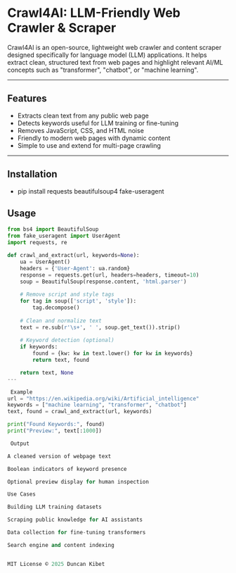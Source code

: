 # Crawl4AI: LLM-Friendly Web Crawler & Scraper

Crawl4AI is an open-source, lightweight web crawler and content scraper designed specifically for language model (LLM) applications. It helps extract clean, structured text from web pages and highlight relevant AI/ML concepts such as "transformer", "chatbot", or "machine learning".

---

##  Features

-  Extracts clean text from any public web page
-  Detects keywords useful for LLM training or fine-tuning
-  Removes JavaScript, CSS, and HTML noise
-  Friendly to modern web pages with dynamic content
-  Simple to use and extend for multi-page crawling

---

## Installation
- pip install requests beautifulsoup4 fake-useragent

**Usage**
---
```python
from bs4 import BeautifulSoup
from fake_useragent import UserAgent
import requests, re

def crawl_and_extract(url, keywords=None):
    ua = UserAgent()
    headers = {'User-Agent': ua.random}
    response = requests.get(url, headers=headers, timeout=10)
    soup = BeautifulSoup(response.content, 'html.parser')
    
    # Remove script and style tags
    for tag in soup(['script', 'style']):
        tag.decompose()
    
    # Clean and normalize text
    text = re.sub(r'\s+', ' ', soup.get_text()).strip()
    
    # Keyword detection (optional)
    if keywords:
        found = {kw: kw in text.lower() for kw in keywords}
        return text, found

    return text, None
---

 Example
url = "https://en.wikipedia.org/wiki/Artificial_intelligence"
keywords = ["machine learning", "transformer", "chatbot"]
text, found = crawl_and_extract(url, keywords)

print("Found Keywords:", found)
print("Preview:", text[:1000])

 Output

A cleaned version of webpage text

Boolean indicators of keyword presence

Optional preview display for human inspection

Use Cases

Building LLM training datasets

Scraping public knowledge for AI assistants

Data collection for fine-tuning transformers

Search engine and content indexing


MIT License © 2025 Duncan Kibet
